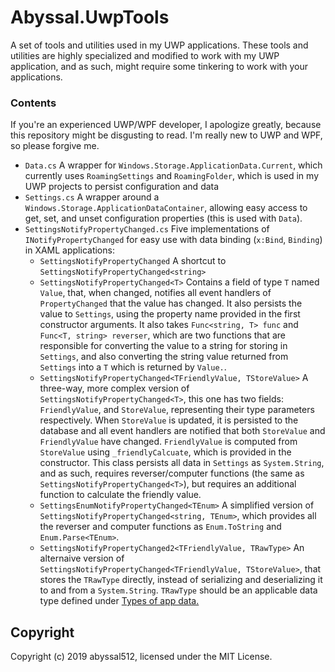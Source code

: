 # Abyssal.UwpTools
A set of tools and utilities used in my UWP applications. These tools and utilities are highly specialized and modified to work with my UWP application, and as such, might require some tinkering to work with your applications.

### Contents
If you're an experienced UWP/WPF developer, I apologize greatly, because this repository might be disgusting to read. I'm really new to UWP and WPF, so please forgive me.
- `Data.cs` A wrapper for `Windows.Storage.ApplicationData.Current`, which currently uses `RoamingSettings` and `RoamingFolder`, which is used in my UWP projects to persist configuration and data
- `Settings.cs` A wrapper around a `Windows.Storage.ApplicationDataContainer`, allowing easy access to get, set, and unset configuration properties (this is used with `Data`).
- `SettingsNotifyPropertyChanged.cs` Five implementations of `INotifyPropertyChanged` for easy use with data binding (`x:Bind`, `Binding`) in XAML applications:
  - `SettingsNotifyPropertyChanged` A shortcut to `SettingsNotifyPropertyChanged<string>`
  - `SettingsNotifyPropertyChanged<T>` Contains a field of type `T` named `Value`, that, when changed, notifies all event handlers of `PropertyChanged` that the value has changed. It also persists the value to `Settings`, using the property name provided in the first constructor arguments. It also takes `Func<string, T> func` and `Func<T, string> reverser`, which are two functions that are responsible for converting the value to a string for storing in `Settings`, and also converting the string value returned from `Settings` into a `T` which is returned by `Value.`.
  - `SettingsNotifyPropertyChanged<TFriendlyValue, TStoreValue>` A three-way, more complex version of `SettingsNotifyPropertyChanged<T>`, this one has two fields: `FriendlyValue`, and `StoreValue`, representing their type parameters respectively. When `StoreValue` is updated, it is persisted to the database and all event handlers are notified that both `StoreValue` and `FriendlyValue` have changed. `FriendlyValue` is computed from `StoreValue` using `_friendlyCalcuate`, which is provided in the constructor. This class persists all data in `Settings` as `System.String`, and as such, requires reverser/computer functions (the same as `SettingsNotifyPropertyChanged<T>`), but requires an additional function to calculate the friendly value.
  - `SettingsEnumNotifyPropertyChanged<TEnum>` A simplified version of `SettingsNotifyPropertyChanged<string, TEnum>`, which provides all the reverser and computer functions as `Enum.ToString` and `Enum.Parse<TEnum>`.
  - `SettingsNotifyPropertyChanged2<TFriendlyValue, TRawType>` An alternaive version of `SettingsNotifyPropertyChanged<TFriendlyValue, TStoreValue>`, that stores the `TRawType` directly, instead of serializing and deserializing it to and from a `System.String`. `TRawType` should be an applicable data type defined under [Types of app data.](https://docs.microsoft.com/en-us/windows/uwp/design/app-settings/store-and-retrieve-app-data#types-of-app-data)
  

## Copyright
Copyright (c) 2019 abyssal512, licensed under the MIT License.
